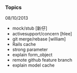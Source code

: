 ### Topics

08/10/2013
* mock/stub [新仔]
* activesupport/concern [hlee]
* git merge/rebase [william]
* Rails cache
* strong parameter
* explain form_object
* remote github feature branch
* explain model cache
